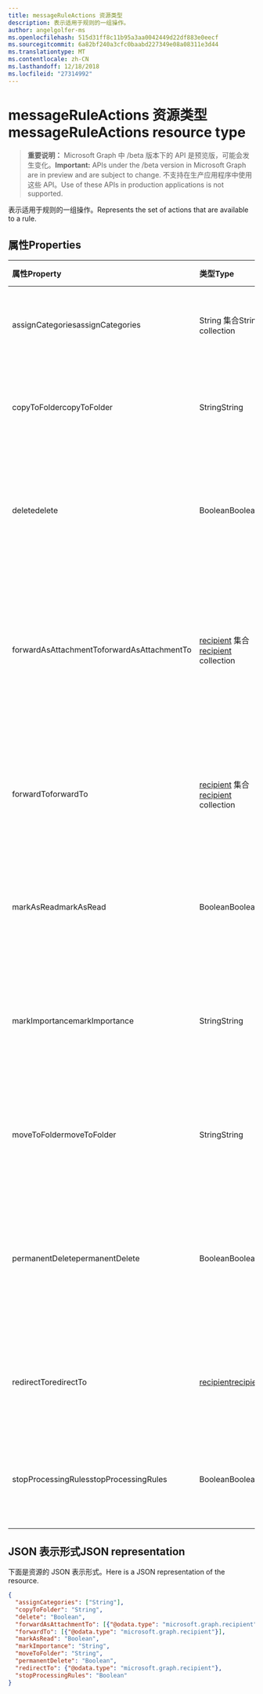 ```yaml
---
title: messageRuleActions 资源类型
description: 表示适用于规则的一组操作。
author: angelgolfer-ms
ms.openlocfilehash: 515d31ff8c11b95a3aa0042449d22df883e0eecf
ms.sourcegitcommit: 6a82bf240a3cfc0baabd227349e08a08311e3d44
ms.translationtype: MT
ms.contentlocale: zh-CN
ms.lasthandoff: 12/18/2018
ms.locfileid: "27314992"
---
```

# <a name="messageruleactions-resource-type"></a><span data-ttu-id="764da-103">messageRuleActions 资源类型</span><span class="sxs-lookup"><span data-stu-id="764da-103">messageRuleActions resource type</span></span>

> <span data-ttu-id="764da-104">**重要说明：** Microsoft Graph 中 /beta 版本下的 API 是预览版，可能会发生变化。</span><span class="sxs-lookup"><span data-stu-id="764da-104">**Important:** APIs under the /beta version in Microsoft Graph are in preview and are subject to change.</span></span> <span data-ttu-id="764da-105">不支持在生产应用程序中使用这些 API。</span><span class="sxs-lookup"><span data-stu-id="764da-105">Use of these APIs in production applications is not supported.</span></span>

<span data-ttu-id="764da-106">表示适用于规则的一组操作。</span><span class="sxs-lookup"><span data-stu-id="764da-106">Represents the set of actions that are available to a rule.</span></span>

## <a name="properties"></a><span data-ttu-id="764da-107">属性</span><span class="sxs-lookup"><span data-stu-id="764da-107">Properties</span></span>
| <span data-ttu-id="764da-108">属性</span><span class="sxs-lookup"><span data-stu-id="764da-108">Property</span></span>     | <span data-ttu-id="764da-109">类型</span><span class="sxs-lookup"><span data-stu-id="764da-109">Type</span></span>   |<span data-ttu-id="764da-110">说明</span><span class="sxs-lookup"><span data-stu-id="764da-110">Description</span></span>|
|:---------------|:--------|:----------|
| <span data-ttu-id="764da-111">assignCategories</span><span class="sxs-lookup"><span data-stu-id="764da-111">assignCategories</span></span> | <span data-ttu-id="764da-112">String 集合</span><span class="sxs-lookup"><span data-stu-id="764da-112">String collection</span></span> | <span data-ttu-id="764da-113">分配给邮件的类别列表。</span><span class="sxs-lookup"><span data-stu-id="764da-113">A list of categories to be assigned to a message.</span></span> |
| <span data-ttu-id="764da-114">copyToFolder</span><span class="sxs-lookup"><span data-stu-id="764da-114">copyToFolder</span></span> | <span data-ttu-id="764da-115">String</span><span class="sxs-lookup"><span data-stu-id="764da-115">String</span></span> | <span data-ttu-id="764da-116">将邮件复制到其中的文件夹的 ID。</span><span class="sxs-lookup"><span data-stu-id="764da-116">The ID of a folder that a message is to be copied to.</span></span> |
| <span data-ttu-id="764da-117">delete</span><span class="sxs-lookup"><span data-stu-id="764da-117">delete</span></span> | <span data-ttu-id="764da-118">Boolean</span><span class="sxs-lookup"><span data-stu-id="764da-118">Boolean</span></span> | <span data-ttu-id="764da-119">指示邮件是否应移动到“已删除项目”文件夹。</span><span class="sxs-lookup"><span data-stu-id="764da-119">Indicates whether a message should be moved to the Deleted Items folder.</span></span> |
| <span data-ttu-id="764da-120">forwardAsAttachmentTo</span><span class="sxs-lookup"><span data-stu-id="764da-120">forwardAsAttachmentTo</span></span> | <span data-ttu-id="764da-121">[recipient](recipient.md) 集合</span><span class="sxs-lookup"><span data-stu-id="764da-121">[recipient](recipient.md) collection</span></span> | <span data-ttu-id="764da-122">应以附件形式接收转发邮件的收件人的电子邮件地址。</span><span class="sxs-lookup"><span data-stu-id="764da-122">The email addresses of the recipients to which a message should be forwarded as an attachment.</span></span> |
| <span data-ttu-id="764da-123">forwardTo</span><span class="sxs-lookup"><span data-stu-id="764da-123">forwardTo</span></span> | <span data-ttu-id="764da-124">[recipient](recipient.md) 集合</span><span class="sxs-lookup"><span data-stu-id="764da-124">[recipient](recipient.md) collection</span></span> | <span data-ttu-id="764da-125">应接收转发邮件的收件人的电子邮件地址。</span><span class="sxs-lookup"><span data-stu-id="764da-125">The email addresses of the recipients to which a message should be forwarded.</span></span> |
| <span data-ttu-id="764da-126">markAsRead</span><span class="sxs-lookup"><span data-stu-id="764da-126">markAsRead</span></span> | <span data-ttu-id="764da-127">Boolean</span><span class="sxs-lookup"><span data-stu-id="764da-127">Boolean</span></span> | <span data-ttu-id="764da-128">指示是否应将邮件标记为已读。</span><span class="sxs-lookup"><span data-stu-id="764da-128">Indicates whether a message should be marked as read.</span></span> |
| <span data-ttu-id="764da-129">markImportance</span><span class="sxs-lookup"><span data-stu-id="764da-129">markImportance</span></span> | <span data-ttu-id="764da-130">String</span><span class="sxs-lookup"><span data-stu-id="764da-130">String</span></span> | <span data-ttu-id="764da-131">设置邮件重要性，可以是：`low`、`normal`、`high`。</span><span class="sxs-lookup"><span data-stu-id="764da-131">Sets the importance of the message, which can be: `low`, `normal`, `high`.</span></span> |
| <span data-ttu-id="764da-132">moveToFolder</span><span class="sxs-lookup"><span data-stu-id="764da-132">moveToFolder</span></span> |  <span data-ttu-id="764da-133">String</span><span class="sxs-lookup"><span data-stu-id="764da-133">String</span></span>| <span data-ttu-id="764da-134">邮件将移至其中的文件夹的 ID。</span><span class="sxs-lookup"><span data-stu-id="764da-134">The ID of the folder that a message will be moved to.</span></span> |
| <span data-ttu-id="764da-135">permanentDelete</span><span class="sxs-lookup"><span data-stu-id="764da-135">permanentDelete</span></span> | <span data-ttu-id="764da-136">Boolean</span><span class="sxs-lookup"><span data-stu-id="764da-136">Boolean</span></span> | <span data-ttu-id="764da-137">指示邮件是否应永久删除且不保存到“已删除项目”文件夹。</span><span class="sxs-lookup"><span data-stu-id="764da-137">Indicates whether a message should be permanently deleted and not saved to the Deleted Items folder.</span></span> |
| <span data-ttu-id="764da-138">redirectTo</span><span class="sxs-lookup"><span data-stu-id="764da-138">redirectTo</span></span> | [<span data-ttu-id="764da-139">recipient</span><span class="sxs-lookup"><span data-stu-id="764da-139">recipient</span></span>](recipient.md) | <span data-ttu-id="764da-140">邮件应重定向到的电子邮件地址。</span><span class="sxs-lookup"><span data-stu-id="764da-140">The email address to which a message should be redirected.</span></span> |
| <span data-ttu-id="764da-141">stopProcessingRules</span><span class="sxs-lookup"><span data-stu-id="764da-141">stopProcessingRules</span></span> | <span data-ttu-id="764da-142">Boolean</span><span class="sxs-lookup"><span data-stu-id="764da-142">Boolean</span></span> | <span data-ttu-id="764da-143">指示是否应对后续规则进行评估。</span><span class="sxs-lookup"><span data-stu-id="764da-143">Indicates whether subsequent rules should be evaluated.</span></span> |


## <a name="json-representation"></a><span data-ttu-id="764da-144">JSON 表示形式</span><span class="sxs-lookup"><span data-stu-id="764da-144">JSON representation</span></span>
<span data-ttu-id="764da-145">下面是资源的 JSON 表示形式。</span><span class="sxs-lookup"><span data-stu-id="764da-145">Here is a JSON representation of the resource.</span></span>

<!-- {
  "blockType": "resource",
  "optionalProperties": [
   ],
  "@odata.type": "microsoft.graph.messageRuleActions"
}-->

```json
{
  "assignCategories": ["String"],
  "copyToFolder": "String",
  "delete": "Boolean",
  "forwardAsAttachmentTo": [{"@odata.type": "microsoft.graph.recipient"}],
  "forwardTo": [{"@odata.type": "microsoft.graph.recipient"}],
  "markAsRead": "Boolean",
  "markImportance": "String",
  "moveToFolder": "String",
  "permanentDelete": "Boolean",
  "redirectTo": {"@odata.type": "microsoft.graph.recipient"},
  "stopProcessingRules": "Boolean"
}

```

<!-- uuid: 8fcb5dbc-d5aa-4681-8e31-b001d5168d79
2015-10-25 14:57:30 UTC -->
<!-- {
  "type": "#page.annotation",
  "description": "messageRuleActions resource",
  "keywords": "",
  "section": "documentation",
  "tocPath": ""
}-->